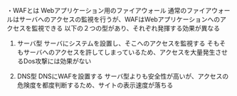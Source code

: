 ・WAFとは
Webアプリケーション用のファイアウォール
通常のファイアウォールはサーバへのアクセスの監視を行うが、WAFはWebアプリケーションへのアクセスを監視できる
以下の２つの型があり、それぞれ発揮する効果が異なる

1. サーバ型
サーバにシステムを設置し、そこへのアクセスを監視する
そもそもサーバへのアクセスを許してしまっているため、アクセスを大量発生させるDos攻撃には効果がない

2. DNS型
DNSにWAFを設置する
サーバ型よりも安全性が高いが、アクセスの危険度を都度判断するため、サイトの表示速度が落ちる